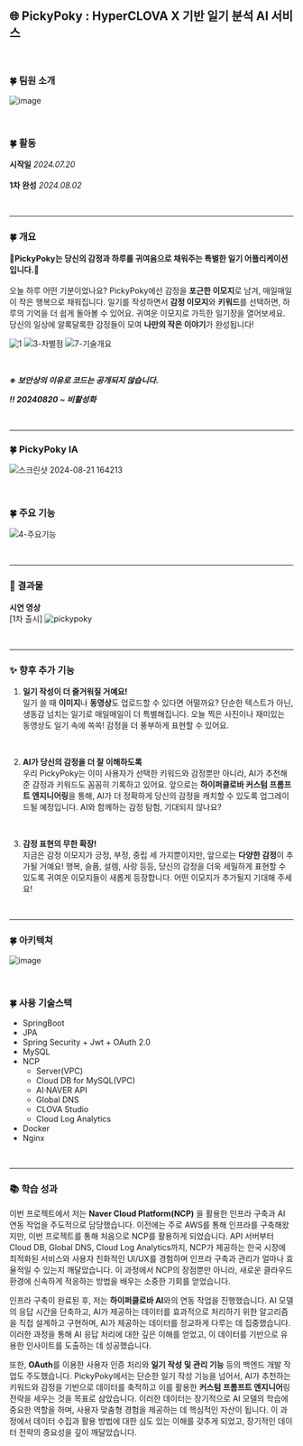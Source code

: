 🌐 PickyPoky : HyperCLOVA X 기반 일기 분석 AI 서비스
---

</br>

### 🍀 팀원 소개
![image](https://github.com/user-attachments/assets/37b09a51-2632-4913-9681-d9cd2f31cb89)

</br>

### 🍀 활동
**시작일** 
*2024.07.20*   
<br>
**1차 완성** 
*2024.08.02*
</br>

</br>

---
### 🍀 개요
**📍PickyPoky는 당신의 감정과 하루를 귀여움으로 채워주는 특별한 일기 어플리케이션입니다.📍** 
</br>
</br>
오늘 하루 어떤 기분이었나요? PickyPoky에선 감정을 **포근한 이모지**로 남겨, 매일매일이 작은 행복으로 채워집니다. 일기를 작성하면서 **감정 이모지**와 **키워드**를 선택하면, 하루의 기억을 더 쉽게 돌아볼 수 있어요. 귀여운 이모지로 가득한 일기장을 열어보세요. 당신의 일상에 알록달록한 감정들이 모여 **나만의 작은 이야기**가 완성됩니다!

![1](https://github.com/user-attachments/assets/d169d460-4a21-4ae7-aabe-7eb7c836e935)
![3-차별점](https://github.com/user-attachments/assets/28e230cd-0a97-4bdf-8498-dfdc8c2f63ab)
![7-기술개요](https://github.com/user-attachments/assets/5b3c4cce-0e97-4356-9c01-d3cca16608e1)

</br>

***※ 보안상의 이유로 코드는 공개되지 않습니다.***

***‼️ 20240820 ~ 비활성화***

</br>

---

### 🍀 PickyPoky IA
![스크린샷 2024-08-21 164213](https://github.com/user-attachments/assets/feca8b18-6c67-4bcc-a154-64aad9553ed8)

</br>

### 🍀 주요 기능
![4-주요기능](https://github.com/user-attachments/assets/ddd86025-5ad7-48d0-bf7d-090396ffbee8)

</br>

---

### 📍 결과물

**시연 영상** <br>
[1차 출시] ![pickypoky](https://github.com/user-attachments/assets/ff9477aa-2314-49f8-9834-1a3baf372822)

</br>

---
### ✨ 향후 추가 기능

1. **일기 작성이 더 즐거워질 거예요!**  
   일기 쓸 때 **이미지**나 **동영상**도 업로드할 수 있다면 어떨까요? 단순한 텍스트가 아닌, 생동감 넘치는 일기로 매일매일이 더 특별해집니다. 오늘 찍은 사진이나 재미있는 동영상도 일기 속에 쏙쏙! 감정을 더 풍부하게 표현할 수 있어요.

</br>

2. **AI가 당신의 감정을 더 잘 이해하도록**  
   우리 PickyPoky는 이미 사용자가 선택한 키워드와 감정뿐만 아니라, AI가 추천해준 감정과 키워드도 꼼꼼히 기록하고 있어요. 앞으로는 **하이퍼클로바 커스텀 프롬프트 엔지니어링**을 통해, AI가 더 정확하게 당신의 감정을 캐치할 수 있도록 업그레이드될 예정입니다. AI와 함께하는 감정 탐험, 기대되지 않나요?

</br>

3. **감정 표현의 무한 확장!**  
   지금은 감정 이모지가 긍정, 부정, 중립 세 가지뿐이지만, 앞으로는 **다양한 감정**이 추가될 거예요! 행복, 슬픔, 설렘, 사랑 등등, 당신의 감정을 더욱 세밀하게 표현할 수 있도록 귀여운 이모지들이 새롭게 등장합니다. 어떤 이모지가 추가될지 기대해 주세요!

</br>

---

### 🍀 아키텍쳐 
![image](https://github.com/user-attachments/assets/58ec1b7b-7d89-4bbd-ba45-31ac86476e6d)

</br>

### 🍀 사용 기술스택
- SpringBoot
- JPA
- Spring Security + Jwt + OAuth 2.0
- MySQL
- NCP
    - Server(VPC)
    - Cloud DB for MySQL(VPC)
    - AI·NAVER API
    - Global DNS
    - CLOVA Studio
    - Cloud Log Analytics
- Docker
- Nginx

</br>

---

### 📚 학습 성과

이번 프로젝트에서 저는 **Naver Cloud Platform(NCP)** 을 활용한 인프라 구축과 AI 연동 작업을 주도적으로 담당했습니다. 이전에는 주로 AWS를 통해 인프라를 구축해왔지만, 이번 프로젝트를 통해 처음으로 NCP를 활용하게 되었습니다. API 서버부터 Cloud DB, Global DNS, Cloud Log Analytics까지, NCP가 제공하는 한국 시장에 최적화된 서비스와 사용자 친화적인 UI/UX를 경험하며 인프라 구축과 관리가 얼마나 효율적일 수 있는지 깨달았습니다. 이 과정에서 NCP의 장점뿐만 아니라, 새로운 클라우드 환경에 신속하게 적응하는 방법을 배우는 소중한 기회를 얻었습니다.

인프라 구축이 완료된 후, 저는 **하이퍼클로바 AI**와의 연동 작업을 진행했습니다. AI 모델의 응답 시간을 단축하고, AI가 제공하는 데이터를 효과적으로 처리하기 위한 알고리즘을 직접 설계하고 구현하며, AI가 제공하는 데이터를 정교하게 다루는 데 집중했습니다. 이러한 과정을 통해 AI 응답 처리에 대한 깊은 이해를 얻었고, 이 데이터를 기반으로 유용한 인사이트를 도출하는 데 성공했습니다.

또한, **OAuth**를 이용한 사용자 인증 처리와 **일기 작성 및 관리 기능** 등의 백엔드 개발 작업도 주도했습니다. PickyPoky에서는 단순한 일기 작성 기능을 넘어서, AI가 추천하는 키워드와 감정을 기반으로 데이터를 축적하고 이를 활용한 **커스텀 프롬프트 엔지니어**링 전략을 세우는 것을 목표로 삼았습니다. 이러한 데이터는 장기적으로 AI 모델의 학습에 중요한 역할을 하며, 사용자 맞춤형 경험을 제공하는 데 핵심적인 자산이 됩니다. 이 과정에서 데이터 수집과 활용 방법에 대한 심도 있는 이해를 갖추게 되었고, 장기적인 데이터 전략의 중요성을 깊이 깨달았습니다.
